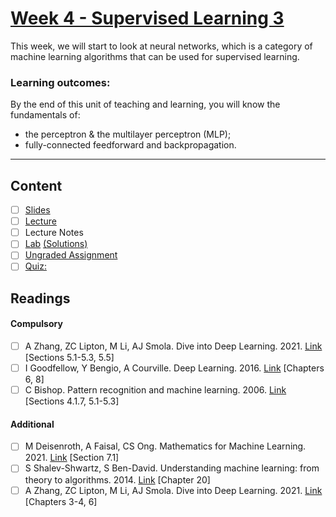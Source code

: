 # [Week 4 - Supervised Learning 3]()
This week, we will start to look at neural networks, which is a category of machine learning algorithms that can be used for supervised learning. 

### Learning outcomes:
By the end of this unit of teaching and learning, you will know the fundamentals of:
- the perceptron & the multilayer perceptron (MLP); 
- fully-connected feedforward and backpropagation.

---

## Content
- [ ] [Slides](https://canvas.sussex.ac.uk/courses/31315/files/5597260?wrap=1)
- [ ] [Lecture](https://sussex.cloud.panopto.eu/Panopto/Pages/Viewer.aspx?id=ee08e834-f339-4ee3-9499-b28800c38031)
- [ ] Lecture Notes
- [ ] [Lab]() [(Solutions)]()
- [ ] [Ungraded Assignment]()
- [ ] [Quiz: ]()
 
## Readings
#### Compulsory
- [ ] A Zhang, ZC Lipton, M Li, AJ Smola. Dive into Deep Learning. 2021. [Link](https://readinglists.sussex.ac.uk/leganto/nui/citation/20811019870002461?institute=44SUS_INST&auth=SAML) [Sections 5.1-5.3, 5.5]
- [ ] I Goodfellow, Y Bengio, A Courville. Deep Learning. 2016. [Link](https://readinglists.sussex.ac.uk/leganto/nui/citation/20811019820002461?institute=44SUS_INST&auth=SAML) [Chapters 6, 8]
- [ ] C Bishop. Pattern recognition and machine learning. 2006. [Link](https://readinglists.sussex.ac.uk/leganto/nui/citation/20811019850002461?institute=44SUS_INST&auth=SAML) [Sections 4.1.7, 5.1-5.3]

#### Additional
- [ ] M Deisenroth, A Faisal, CS Ong. Mathematics for Machine Learning. 2021. [Link](https://readinglists.sussex.ac.uk/leganto/nui/citation/20811019860002461?institute=44SUS_INST&auth=SAML) [Section 7.1]
- [ ] S Shalev-Shwartz, S Ben-David. Understanding machine learning: from theory to algorithms. 2014. [Link](https://readinglists.sussex.ac.uk/leganto/nui/citation/20811019830002461?institute=44SUS_INST&auth=SAML) [Chapter 20]
- [ ] A Zhang, ZC Lipton, M Li, AJ Smola. Dive into Deep Learning. 2021. [Link](https://readinglists.sussex.ac.uk/leganto/nui/citation/20811019870002461?institute=44SUS_INST&auth=SAML) [Chapters 3-4, 6]
